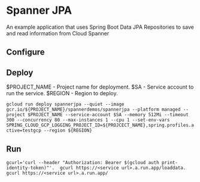 # Spanner JPA

An example application that uses Spring Boot Data JPA Repositories to save and read information from Cloud Spanner

## Configure

## Deploy
$PROJECT_NAME - Project name for deployment. 
$SA - Service account to run the service. 
$REGION - Region to deploy. 

``gcloud run deploy spannerjpa --quiet --image gcr.io/${PROJECT_NAME}/spannerdemos/spannerjpa --platform managed --project $PROJECT_NAME --service-account $SA --memory 512Mi --timeout 300 --concurrency 80 --max-instances 1 --cpu 1 --set-env-vars SPRING_CLOUD_GCP_LOGGING_PROJECT_ID=${PROJCECT_NAME},spring.profiles.active=testgcp --region ${REGION}``

## Run
``gcurl='curl --header "Authorization: Bearer $(gcloud auth print-identity-token)"'. 
gcurl https://<service url>.a.run.app/loaddata. 
gcurl https://<service url>.a.run.app/``
